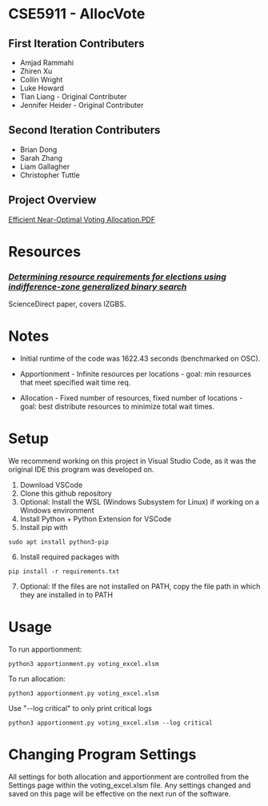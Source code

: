 # **CSE5911 - AllocVote**

## First Iteration Contributers
* Amjad Rammahi
* Zhiren Xu
* Collin Wright
* Luke Howard
* Tian Liang - Original Contributer
* Jennifer Heider - Original Contributer

## Second Iteration Contributers
* Brian Dong
* Sarah Zhang
* Liam Gallagher
* Christopher Tuttle

## Project Overview

[Efficient Near-Optimal Voting Allocation.PDF](Efficient&#32;Near-Optimal&#32;Voting&#32;Allocation.pdf)

# Resources

### *[Determining resource requirements for elections using indifference-zone generalized binary search](https://www.sciencedirect.com/science/article/pii/S0360835219307120)*

ScienceDirect paper, covers IZGBS.

# Notes
* Initial runtime of the code was 1622.43 seconds (benchmarked on OSC).

* Apportionment - Infinite resources per locations - goal: min resources that meet specified wait time req.
* Allocation - Fixed number of resources, fixed number of locations - goal: best distribute resources to minimize total wait times.

# Setup
We recommend working on this project in Visual Studio Code, as it was the original IDE this program was developed on.

1. Download VSCode
2. Clone this github repository
3. Optional: Install the WSL (Windows Subsystem for Linux) if working on a Windows environment
4. Install Python + Python Extension for VSCode
5. Install pip with
```
sudo apt install python3-pip
```
6. Install required packages with 
```
pip install -r requirements.txt
```
7. Optional: If the files are not installed on PATH, copy the file path in which they are installed in to PATH

# Usage

To run apportionment:
```
python3 apportionment.py voting_excel.xlsm
```
To run allocation:
```
python3 apportionment.py voting_excel.xlsm
```
Use "--log critical" to only print critical logs
```
python3 apportionment.py voting_excel.xlsm --log critical
```

# Changing Program Settings
All settings for both allocation and apportionment are controlled from the Settings page within the voting_excel.xlsm file. Any settings changed and saved on this page will be effective on the next run of the software.
